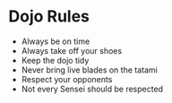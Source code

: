 Dojo Rules
==========
* Always be on time
* Always take off your shoes
* Keep the dojo tidy
* Never bring live blades on the tatami
* Respect your opponents
* Not every Sensei should be respected
